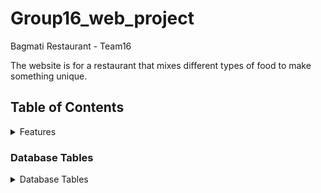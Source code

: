 # Group16_web_project
Bagmati Restaurant - Team16

The website is for a restaurant that mixes different types of food to make something unique.

## Table of Contents
<details>
<summary>Features</summary>

### Feature 1 (Santosh Sigdel): Online ordering.

### Feature 2 (Ajit Devkota): Customer Feedback.

### Feature 3 (Nitish Raj Neupane): Contact Information.

### Feature 4 (Bibek Pandey): Online Table Reservation.

### Feature 1   
 In this feature we enable customers to place orders directly through the website. This feature includes menu browsing, customization option, and secure payment option.


### Feature 2
 This feature enables customers to share their opinions and experiences easily through a feedback form. Staff can view, respond, and act on feedback, allowing for continuous improvement and maintaining customer satisfaction.


### Feature 3
 This Feature provides  user-friendly contact form, interactive map, email options, social media links, business hours, and a responsive design, ensuring a smooth and accessible communication experience for website visitors.


### Feature 4 
This features  support easy reservation processing, greet guests, manage advanced  online bookings, easy to order. All of this ensure that customers have a smooth and pleasant dining experience.
</details>

### Database Tables
<details>
<summary> Database Tables </summary>
Here are the list of database table that are part of our project.

#### Table 1( created by Santosh Sigdel): OrderingTable
# santosh Sigdel (online odering)
CREATE TABLE customers (
    customer_id INT AUTO_INCREMENT PRIMARY KEY,
    name VARCHAR(255),
    email VARCHAR(255),
    address TEXT,
    phone VARCHAR(20)
);

CREATE TABLE orders (
    order_id INT AUTO_INCREMENT PRIMARY KEY,
    customer_id INT,
    order_date TIMESTAMP DEFAULT CURRENT_TIMESTAMP,
    total_amount DECIMAL(10, 2),
    payment_method ENUM('credit_card', 'paypal', 'cash_on_delivery'),
    FOREIGN KEY (customer_id) REFERENCES customers(customer_id)
);

CREATE TABLE order_items (
    item_id INT AUTO_INCREMENT PRIMARY KEY,
    order_id INT,
    item_name VARCHAR(255),
    quantity INT,
    price DECIMAL(10, 2),
    FOREIGN KEY (order_id) REFERENCES orders(order_id)
);
 <img src="images/erdiagramonlineodering.png" alt="erdiagram">

#### Table 2( created by Ajit Devkota):CustomersFeedback and Sign up
# Azeet Devkota (Customers sign up and feedback)
CREATE TABLE `Customers` (
  `customers_id` int NOT NULL,
  `first_name` varchar(50) NOT NULL,
  `last_name` varchar(50) NOT NULL,
  `email_id` varchar(50) NOT NULL,
  `password` varchar(255) NOT NULL,
  `phone` varchar(50) NOT NULL,
  `address` varchar(50) NOT NULL
) ENGINE=InnoDB DEFAULT CHARSET=utf8mb4 COLLATE=utf8mb4_0900_ai_ci;


CREATE TABLE `CustomersFeedback` (
  `feedback_id` int NOT NULL,
  `customers_id` int NOT NULL,
  `feedbackMessage` varchar(400) NOT NULL,
  `timestamp` datetime NOT NULL DEFAULT CURRENT_TIMESTAMP
) ENGINE=InnoDB DEFAULT CHARSET=utf8mb4 COLLATE=utf8mb4_0900_ai_ci;

#### Table 3( created by Nitish Raj Neupane):ContactUs
#### Table 4( created by Bibek Pandey):TableBooking


</details>